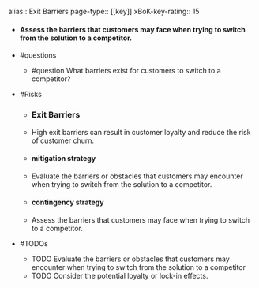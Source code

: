 alias:: Exit Barriers
page-type:: [[key]]
xBoK-key-rating:: 15
- #### Assess the barriers that customers may face when trying to switch from the solution to a competitor.
- #questions
  - #question What barriers exist for customers to switch to a competitor?
- #Risks

  - ### Exit Barriers
  - High exit barriers can result in customer loyalty and reduce the risk of customer churn.
  - #### mitigation strategy
  - Evaluate the barriers or obstacles that customers may encounter when trying to switch from the solution to a competitor.
  - #### contingency strategy
  - Assess the barriers that customers may face when trying to switch to a competitor.
- #TODOs
  - TODO Evaluate the barriers or obstacles that customers may encounter when trying to switch from the solution to a competitor
  - TODO  Consider the potential loyalty or lock-in effects.


